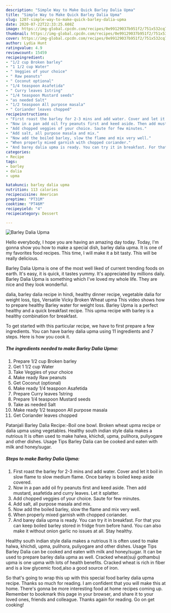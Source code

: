 ```yaml
---
description: "Simple Way to Make Quick Barley Dalia Upma"
title: "Simple Way to Make Quick Barley Dalia Upma"
slug: 1207-simple-way-to-make-quick-barley-dalia-upma
date: 2020-07-22T22:33:25.608Z
image: https://img-global.cpcdn.com/recipes/0e99129037b951f2/751x532cq70/barley-dalia-upma-recipe-main-photo.jpg
thumbnail: https://img-global.cpcdn.com/recipes/0e99129037b951f2/751x532cq70/barley-dalia-upma-recipe-main-photo.jpg
cover: https://img-global.cpcdn.com/recipes/0e99129037b951f2/751x532cq70/barley-dalia-upma-recipe-main-photo.jpg
author: Lydia Hunt
ratingvalue: 4.9
reviewcount: 15459
recipeingredient:
- "1/2 cup Broken barley"
- "1 1/2 cup Water"
- " Veggies of your choice"
- " Raw peanuts"
- " Coconut optional"
- "1/4 teaspoon Asafetida"
- " Curry leaves 1string"
- "1/4 teaspoon Mustard seeds"
- "as needed Salt"
- "1/2 teaspoon All purpose masala"
- " Coriander leaves chopped"
recipeinstructions:
- "First roast the barley for 2-3 mins and add water. Cover and let it boil in slow flame to slow medium flame. Once barley is boiled keep aside covered."
- "Now in a pan add oil fry peanuts first and keed aside. Then add mustard, asafetida and curry leaves. Let it splatter."
- "Add chopped veggies of your choice. Saute for few minutes."
- "Add salt, all purpose masala and mix."
- "Now add the boiled barley, slow the flame and mix very well."
- "When properly mixed garnish with chopped coriander."
- "And barey dalia upma is ready. You can try it in breakfast. For that you can keep boiled barley stored in fridge from before hand. You can also make it without onion garlic no issues at all. Stay healthy."
categories:
- Recipe
tags:
- barley
- dalia
- upma

katakunci: barley dalia upma 
nutrition: 113 calories
recipecuisine: American
preptime: "PT31M"
cooktime: "PT46M"
recipeyield: "4"
recipecategory: Dessert

---
```



![Barley Dalia Upma](https://img-global.cpcdn.com/recipes/0e99129037b951f2/751x532cq70/barley-dalia-upma-recipe-main-photo.jpg)

Hello everybody, I hope you are having an amazing day today. Today, I'm gonna show you how to make a special dish, barley dalia upma. It is one of my favorites food recipes. This time, I will make it a bit tasty. This will be really delicious.

Barley Dalia Upma is one of the most well liked of current trending foods on earth. It's easy, it is quick, it tastes yummy. It's appreciated by millions daily. Barley Dalia Upma is something which I've loved my whole life. They are nice and they look wonderful.

dalia, barley dalia recipe in hindi, healthy dinner recipe, vegetable dalia for weight loss, tips, Versatile Vicky Broken Wheat upma This video shows how to prepare healthy Barley water for weight loss. Barley Upma is a perfect healthy and a quick breakfast recipe. This upma recipe with barley is a healthy combination for breakfast.


To get started with this particular recipe, we have to first prepare a few ingredients. You can have barley dalia upma using 11 ingredients and 7 steps. Here is how you cook it.

<!--inarticleads1-->

##### The ingredients needed to make Barley Dalia Upma:

1. Prepare 1/2 cup Broken barley
1. Get 1 1/2 cup Water
1. Take  Veggies of your choice
1. Make ready  Raw peanuts
1. Get  Coconut (optional)
1. Make ready 1/4 teaspoon Asafetida
1. Prepare  Curry leaves 1string
1. Prepare 1/4 teaspoon Mustard seeds
1. Take as needed Salt
1. Make ready 1/2 teaspoon All purpose masala
1. Get  Coriander leaves chopped


Patanjali Barley Dalia Recipe:-Boil one bowl. Broken wheat upma recipe or dalia upma using vegetables. Healthy south indian style dalia makes a nutrious It is often used to make halwa, khichdi, upma, pulihora, puliyogare and other dishes. Usage Tips Barley Dalia can be cooked and eaten with milk and honey/sugar. 

<!--inarticleads2-->

##### Steps to make Barley Dalia Upma:

1. First roast the barley for 2-3 mins and add water. Cover and let it boil in slow flame to slow medium flame. Once barley is boiled keep aside covered.
1. Now in a pan add oil fry peanuts first and keed aside. Then add mustard, asafetida and curry leaves. Let it splatter.
1. Add chopped veggies of your choice. Saute for few minutes.
1. Add salt, all purpose masala and mix.
1. Now add the boiled barley, slow the flame and mix very well.
1. When properly mixed garnish with chopped coriander.
1. And barey dalia upma is ready. You can try it in breakfast. For that you can keep boiled barley stored in fridge from before hand. You can also make it without onion garlic no issues at all. Stay healthy.


Healthy south indian style dalia makes a nutrious It is often used to make halwa, khichdi, upma, pulihora, puliyogare and other dishes. Usage Tips Barley Dalia can be cooked and eaten with milk and honey/sugar. It can be used to prepare barley dalia upma as well. Cracked wheat(suji gothambu) upma is one upma with lots of health benefits. Cracked wheat is rich in fiber and is a low glycemic food,also a good source of iron. 

So that's going to wrap this up with this special food barley dalia upma recipe. Thanks so much for reading. I am confident that you will make this at home. There's gonna be more interesting food at home recipes coming up. Remember to bookmark this page in your browser, and share it to your loved ones, friends and colleague. Thanks again for reading. Go on get cooking!

